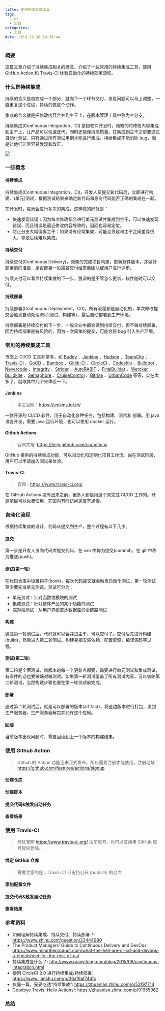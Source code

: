 ```yaml
---
title: 使用持续集成工具
tags:
  - ci
  - 工具
categories:
  - 工具
date: 2019-11-30 14:18:44
---
```


### 概要

这篇文章介绍了持续集成相关的概念，介绍了一些常用的持续集成工具，使用 GitHub Action 和 Travis-CI 体验自动化的持续部署流程。



### 什么是持续集成

持续的含义是每完成一个部分，就向下一个环节交付，发现问题可以马上调整，一直重复这个过程，持续的做这个动作。

集成的含义就是把修改内容合并到主干上，在版本管理工具中称为主分支。

持续集成(Continuous Integration，CI) 是指软件开发时，频繁的将修改内容集成到主干上，让产品可以快速迭代，同时还能保持高质量。在集成到主干之前要通过自动化测试，只有通过所有测试用例才能进行集成。持续集成不能消除 bug，而是让他们非常容易发现和改正。

![](http://blog-images.qiniu.wqf31415.xyz/ci.jpg)



<!-- more -->



### 一些概念

#### 持续集成

持续集成(Continuous Integration，CI)，开发人员提交新代码后，立即进行构建、(单元)测试，根据测试结果来确定新代码和原有代码能否正确的集成在一起。

在开发时，每天会进行多次的集成，这样做的好处是：

- 快速发现错误：因为每次修改都会进行单元测试并集成到主干，可以快速发现错误，而且错误是最近修改内容导致的，因而也容易定位。
- 防止分支大幅偏离主干：如果没有经常集成，可能会导致和主干之间差异很大，导致后续难以集成。



#### 持续交付

持续交付(Continuous Delivery)，频繁的完成项目构建，更新软件版本，并做好部署前的准备，是否部署一般需要交付给质量团队或用户进行评审。

持续交付可以看作持续集成的下一步，强调的是不管怎么更新，软件随时可以交付。



#### 持续部署

持续部署(Continuous Deployment，CD)，所有流程都是自动化的，单次修改提交会触发自动处理流程(测试、构建等)，最后自动部署到生产环境。

持续部署是持续交付的下一步，一般企业中都会做到持续交付，但不做持续部署，因为持续部署是有风险的，因为一次简单的提交，可能会将 bug 引入生产环境。



### 常见的持续集成工具

市面上 CI/CD 工具非常多，如 [Buddy](https://buddy.works/) 、[Jenkins](https://jenkins.io/zh/) 、[Hudson](http://hudson-ci.org) 、[TeamCity](https://www.jetbrains.com/teamcity/) 、[Travis-CI](https://www.travis-ci.org/) 、[GoCD](https://www.gocd.org/) 、[Bamboo](https://www.atlassian.com/zh/software/bamboo) 、[Gitlib-CI](https://about.gitlab.com/product/continuous-integration/) 、[CircleCI](https://circleci.com) 、[Codeship](https://codeship.com/) 、[Buildbot](https://buildbot.net/) 、[Nevercode](https://nevercode.io/) 、[Integrity](https://integrity.github.io/) 、[Strider](http://strider-cd.github.io/) 、[AutoRABIT](https://www.autorabit.com/) 、[FinalBulider](https://www.finalbuilder.com/) 、[Wercker](https://www.oracle.com/corporate/acquisitions/wercker/) 、[Buildkite](https://buildkite.com/) 、[Semaphore](https://semaphoreci.com/) 、[CruiseControl](http://cruisecontrol.sourceforge.net/) 、[Bitrise](https://www.bitrise.io/) 、[UrbanCode](https://developer.ibm.com/urbancode/) 等等，实在太多了，就取其中几个来体验一下。

#### Jenkins

> 中文官网：<https://jenkins.io/zh/>

一款开源的 CI/CD 软件，用于自动化各种任务，包括构建、测试和 部署。用 java 语言开发，需要 java 运行环境，也可以使用 docker 运行。

#### Github Actions

> 官网文档: <https://help.github.com/cn/actions>

GitHub 提供的持续集成功能，可以自动化和定制化项目工作流。尚在测试阶段，用户可以申请加入测试来体验。

#### Travis-CI

> 官网：<https://www.travis-ci.org/>

在 GitHub Actions 没有出来之前，很多人都是用这个来完成 CI/CD 工作的。开源项目可以免费使用，在国内有时访问速度有点慢。



### 自动化流程

根据持续集成的设计，代码从提交到生产，整个过程有以下几步。

#### 提交

第一步是开发人员向代码库提交代码，在 svn 中称为提交(commit)，在 git 中称为推送(push)。

#### 测试(第一轮)

在代码仓库中设置钩子(hook)，每次代码提交就会触发自动化测试，第一轮测试至少要完成单元测试。测试可分为：

- 单元测试：针对函数或模块的测试
- 集成测试：针对整体产品的某个功能的测试
- 端对端测试：从用户界面直达数据库的全链路测试

#### 构建

通过第一轮测试后，代码就可以合并进主干，可以交付了。交付后先进行构建(build)，然后进入第二轮测试。构建是指安装依赖、配置资源、编译源码等过程。

#### 测试(第二轮)

第二轮是全面测试，新版本的每一个更新点都要，需要进行单元测试和集成测试，有条件的话也要做端对端测试。如果第一轮测试覆盖了所有测试内容，可以省略第二轮测试，当然构建步骤也要在第一轮测试前完成。

#### 部署

通过第二轮测试后，就是可以部署的版本(artifact)，将这边版本进行打包，发到生产服务器，生产服务器解包并允许这个应用。

#### 回滚

当前版本出现问题时，需要回滚到上一个版本的构建结果。



### 使用 Github Action

> Github 的 Action 功能还未正式发布，所以需要注册才能使用，注册地址：<https://github.com/features/actions/signup>

#### 创建仓库



#### 创建脚本



#### 提交代码&触发自动任务



#### 查看结果



### 使用 Travis-CI

> 登陆官网 <https://www.travis-ci.org/> 注册账号，也可以直接用 GitHub 账号授权登陆。

#### 绑定 GitHub 仓库

> 需要注意的是，Travis-CI 只支持公开 (publish) 的仓库



#### 添加配置文件

#### 提交代码&触发自动任务

#### 查看结果



### 参考资料

- 如何理解持续集成、持续交付、持续部署？: <https://www.zhihu.com/question/23444990>
- The Product Managers’ Guide to Continuous Delivery and DevOps: <https://www.mindtheproduct.com/what-the-hell-are-ci-cd-and-devops-a-cheatsheet-for-the-rest-of-us/>
- 持续集成是什么？: <http://www.ruanyifeng.com/blog/2015/09/continuous-integration.html>
- 使用 CircleCI 2.0 进行持续集成/持续部署: <https://www.jianshu.com/p/36af6af74dfc>
- 仅需一篇，妥妥吃透“持续集成”: <https://zhuanlan.zhihu.com/p/52197714>
- Goodbye Travis, Hello Actions!: <https://zhuanlan.zhihu.com/p/91055962>



### 总结

